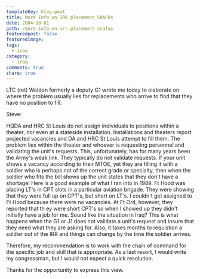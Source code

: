 ```yaml
---
templateKey: blog-post
title: More Info on IRR placement SNAFUs
date: 2004-10-01
path: /more-info-on-irr-placement-snafus
featuredpost: false
featuredimage:
tags:
  - iraq
category:
  - iraq
comments: true
share: true
---
```


LTC (ret) Weldon formerly a deputy G1 wrote me today to elaborate on where the problem usually lies for replacements who arrive to find that they have no position to fill:

Steve:

HQDA and HRC St Louis do not assign individuals to positions within a theater, nor even at a stateside installation. Installations and theaters report projected vacancies and DA and HRC St Louis attempt to fill them. The problem lies within the theater and whoever is requesting personnel and validating the unit's requests. This, unfortunately, has for many years been the Army's weak link. They typically do not validate requests. If your unit shows a vacancy according to their MTOE, yet they are filling it with a soldier who is perhaps not of the correct grade or specialty, then when the soldier who fits the bill shows up the unit states that they don't have a shortage! Here is a good example of what I ran into in 1989. Ft Hood was placing LT's in CPT slots in a particular aviation brigade. They were showing that they were full up on CPT's, but short on LT's. I couldn't get assigned to Ft Hood because there were no vacancies. At Ft Ord, however, they reported that th ey were short CPT's so when I showed up they didn't initially have a job for me. Sound like the situation in Iraq? This is what happens when the G1 or J1 does not validate a unit's request and insure that they need what they are asking for. Also, it takes months to requistion a soldier out of the IRR and things can change by the time the soldier arrives.

Therefore, my recommendation is to work with the chain of command for the specific job and skill that is appropriate. As a last resort, I would write my congressman, but I would not expect a quick resolution.

Thanks for the opportunity to express this view.
